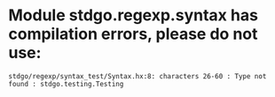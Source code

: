 # Module stdgo.regexp.syntax has compilation errors, please do not use:
```
stdgo/regexp/syntax_test/Syntax.hx:8: characters 26-60 : Type not found : stdgo.testing.Testing

```

